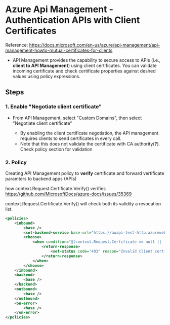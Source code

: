 # Azure Api Management - Authentication APIs with Client Certificates

Reference: <https://docs.microsoft.com/en-us/azure/api-management/api-management-howto-mutual-certificates-for-clients>

- API Management provides the capability to secure access to APIs (i.e., **client to API Management**) using client certificates. You can validate incoming certificate and check certificate properties against desired values using policy expressions.

## Steps

### 1. Enable "Negotiate client certificate"

- From API Management, select "Custom Domains", then select "Negotiate client certificate"

  - By enabling the client certificate negotiation, the API management requires clients to send certificates in every call.
  - Note that this does not validate the certificate with CA authority(**?**). Check policy section for validation



### 2. Policy

Creating API Management policy to **verify** certificate and forward vertificate paramters to backend apps (APIs)

how context.Request.Certificate.Verify() verifies 
https://github.com/MicrosoftDocs/azure-docs/issues/35369


context.Request.Certificate.Verify() will check both its validity a revocation list.

```xml
<policies>
    <inbound>
        <base />
        <set-backend-service base-url="https://awapi-test-http.azurewebsites.net" />
        <choose>
            <when condition="@(context.Request.Certificate == null || !context.Request.Certificate.Verify() || context.Request.Certificate.Issuer != "trusted-issuer" || context.Request.Certificate.SubjectName.Name != "expected-subject-name")">
                <return-response>
                    <set-status code="403" reason="Invalid client certificate" />
                </return-response>
            </when>
        </choose>
    </inbound>
    <backend>
        <base />
    </backend>
    <outbound>
        <base />
    </outbound>
    <on-error>
        <base />
    </on-error>
</policies>


```




